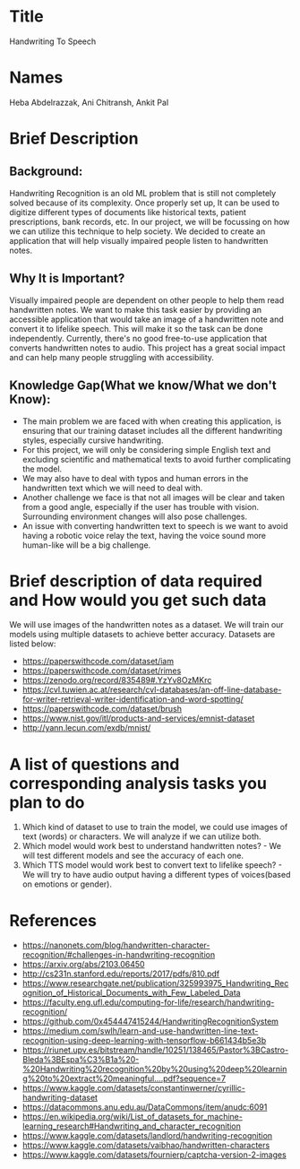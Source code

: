# Title 
Handwriting To Speech 

# Names
Heba Abdelrazzak, Ani Chitransh, Ankit Pal

# Brief Description
## Background:

Handwriting Recognition is an old ML problem that is still not completely solved because of its complexity. Once properly set up, It can be used to digitize different types of documents like historical texts, patient prescriptions, bank records, etc. In our project, we will be focussing on how we can utilize this technique to help society. We decided to create an application that will help visually impaired people listen to handwritten notes.  


## Why It is Important?

Visually impaired people are dependent on other people to help them read handwritten notes. We want to make this task easier by providing an accessible application that would take an image of a handwritten note and convert it to lifelike speech. This will make it so the task can be done independently. Currently, there's no good free-to-use application that converts handwritten notes to audio. This project has a great social impact and can help many people struggling with accessibility.

## Knowledge Gap(What we know/What we don't Know):
- The main problem we are faced with when creating this application, is ensuring that our training dataset includes all the different handwriting styles, especially cursive handwriting. 
- For this project, we will only be considering simple English text and excluding scientific and mathematical texts to avoid further complicating the model. 
- We may also have to deal with typos and human errors in the handwritten text which we will need to deal with.
- Another challenge we face is that not all images will be clear and taken from a good angle, especially if the user has trouble with vision. Surrounding environment changes will also pose challenges.
- An issue with converting handwritten text to speech is we want to avoid having a robotic voice relay the text, having the voice sound more human-like will be a big challenge.


# Brief description of data required and How would you get such data

We will use images of the handwritten notes as a dataset. We will train our models using multiple datasets to achieve better accuracy. Datasets are listed below:

* https://paperswithcode.com/dataset/iam
* https://paperswithcode.com/dataset/rimes
* https://zenodo.org/record/835489#.YzYv8OzMKrc
* https://cvl.tuwien.ac.at/research/cvl-databases/an-off-line-database-for-writer-retrieval-writer-identification-and-word-spotting/
* https://paperswithcode.com/dataset/brush
* https://www.nist.gov/itl/products-and-services/emnist-dataset
* http://yann.lecun.com/exdb/mnist/

# A list of questions and corresponding analysis tasks you plan to do
1. Which kind of dataset to use to train the model, we could use images of text (words) or characters. We will analyze if we can utilize both.
2. Which model would work best to understand handwritten notes? - We will test different models and see the accuracy of each one.
3. Which TTS model would work best to convert text to lifelike speech? -  We will try to have audio output having a different types of voices(based on emotions or gender).


# References
* https://nanonets.com/blog/handwritten-character-recognition/#challenges-in-handwriting-recognition
* https://arxiv.org/abs/2103.06450
* http://cs231n.stanford.edu/reports/2017/pdfs/810.pdf
* https://www.researchgate.net/publication/325993975_Handwriting_Recognition_of_Historical_Documents_with_Few_Labeled_Data
* https://faculty.eng.ufl.edu/computing-for-life/research/handwriting-recognition/
* https://github.com/0x454447415244/HandwritingRecognitionSystem
* https://medium.com/swlh/learn-and-use-handwritten-line-text-recognition-using-deep-learning-with-tensorflow-b661434b5e3b
* https://riunet.upv.es/bitstream/handle/10251/138465/Pastor%3BCastro-Bleda%3BEspa%C3%B1a%20-%20Handwriting%20recognition%20by%20using%20deep%20learning%20to%20extract%20meaningful....pdf?sequence=7
* https://www.kaggle.com/datasets/constantinwerner/cyrillic-handwriting-dataset 
* https://datacommons.anu.edu.au/DataCommons/item/anudc:6091 
* https://en.wikipedia.org/wiki/List_of_datasets_for_machine-learning_research#Handwriting_and_character_recognition
* https://www.kaggle.com/datasets/landlord/handwriting-recognition 
* https://www.kaggle.com/datasets/vaibhao/handwritten-characters
* https://www.kaggle.com/datasets/fournierp/captcha-version-2-images


